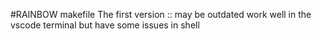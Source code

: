 #RAINBOW makefile
The first version :: may be outdated
work well in the vscode terminal but have some issues in shell
